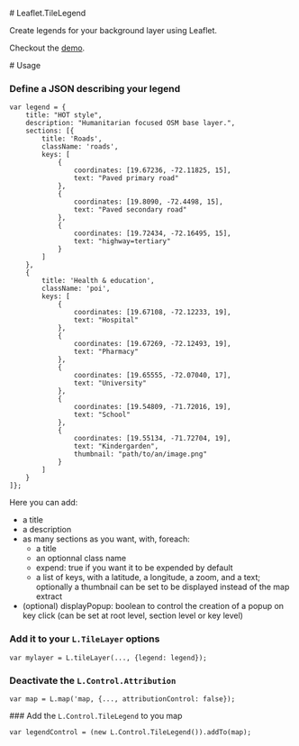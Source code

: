 # Leaflet.TileLegend

Create legends for your background layer using Leaflet.

Checkout the [demo](http://hotosm.github.io/HDM-CartoCSS/).

# Usage

### Define a JSON describing your legend

```
var legend = {
    title: "HOT style",
    description: "Humanitarian focused OSM base layer.",
    sections: [{
        title: 'Roads',
        className: 'roads',
        keys: [
            {
                coordinates: [19.67236, -72.11825, 15],
                text: "Paved primary road"
            },
            {
                coordinates: [19.8090, -72.4498, 15],
                text: "Paved secondary road"
            },
            {
                coordinates: [19.72434, -72.16495, 15],
                text: "highway=tertiary"
            }
        ]
    },
    {
        title: 'Health & education',
        className: 'poi',
        keys: [
            {
                coordinates: [19.67108, -72.12233, 19],
                text: "Hospital"
            },
            {
                coordinates: [19.67269, -72.12493, 19],
                text: "Pharmacy"
            },
            {
                coordinates: [19.65555, -72.07040, 17],
                text: "University"
            },
            {
                coordinates: [19.54809, -71.72016, 19],
                text: "School"
            },
            {
                coordinates: [19.55134, -71.72704, 19],
                text: "Kindergarden",
                thumbnail: "path/to/an/image.png"
            }
        ]
    }
]};

```
Here you can add:
* a title
* a description
* as many sections as you want, with, foreach:
  * a title
  * an optionnal class name
  * expend: true if you want it to be expended by default
  * a list of keys, with a latitude, a longitude, a zoom, and a text; optionally
    a thumbnail can be set to be displayed instead of the map extract
* (optional) displayPopup: boolean to control the creation of a popup on key click
  (can be set at root level, section level or key level)

### Add it to your `L.TileLayer` options

```
var mylayer = L.tileLayer(..., {legend: legend});
```

### Deactivate the `L.Control.Attribution`

```
var map = L.map('map, {..., attributionControl: false});
```

### Add the `L.Control.TileLegend` to you map

```
var legendControl = (new L.Control.TileLegend()).addTo(map);

```
